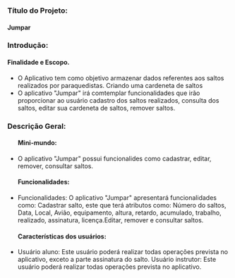 
<h3>Título do Projeto:</h3><h4>Jumpar</h4>

<h3>Introdução:</h3>
<h4>Finalidade e Escopo.</h4>
<ul>
  <li>O Aplicativo tem como objetivo armazenar dados referentes aos saltos realizados por paraquedistas. Criando uma cardeneta de saltos</li>
  <li>O aplicativo "Jumpar" irá comtemplar funcionalidades que irão proporcionar ao usuário cadastro dos saltos realizados, consulta dos saltos, editar sua cardeneta de saltos, remover saltos.
</li>
</ul> 

<h3>Descrição Geral:</h3>
<ul>	
	<h4>Mini-mundo:</h4>
	<li>
		O aplicativo "Jumpar" possui funcionalides como cadastrar, editar, remover, consultar saltos.
	</li>
	<h4>Funcionalidades:</h4>
	<li>
		Funcionalidades: O aplicativo "Jumpar" apresentará funcionalidades como:
	Cadastrar salto, este que terá atributos como: Número do saltos, Data, Local, Avião, equipamento, altura, retardo, acumulado, 		trabalho, realizado, assinatura, licença.Editar, remover e consultar saltos.
	</li>
	<h4>Características dos usuários:</h4>
	<li>
		Usuário aluno:	Este usuário poderá realizar todas operações prevista no aplicativo, exceto a parte assinatura do salto.
		Usuário instrutor: Este usuário poderá realizar todas operações prevista no aplicativo.
	</li>	
</ul>
	
	
